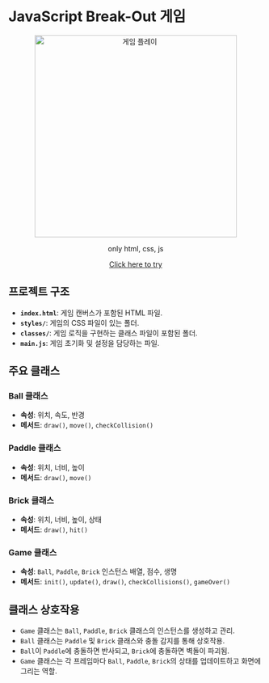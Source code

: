 # JavaScript Break-Out 게임

<div align="center">
  
<img width="400" alt="게임 플레이" src="https://github.com/doongeon/javascript-break-out/assets/87890694/5fbbbf5f-6135-4d3f-9324-fff3bf0faacf" />
  
only html, css, js

[Click here to try](https://doongeon.github.io/javascript-game-break-out/)

</div>

## 프로젝트 구조
- **`index.html`**: 게임 캔버스가 포함된 HTML 파일.
- **`styles/`**: 게임의 CSS 파일이 있는 폴더.
- **`classes/`**: 게임 로직을 구현하는 클래스 파일이 포함된 폴더.
- **`main.js`**: 게임 초기화 및 설정을 담당하는 파일.

## 주요 클래스

### Ball 클래스
- **속성**: 위치, 속도, 반경
- **메서드**: `draw()`, `move()`, `checkCollision()`

### Paddle 클래스
- **속성**: 위치, 너비, 높이
- **메서드**: `draw()`, `move()`

### Brick 클래스
- **속성**: 위치, 너비, 높이, 상태
- **메서드**: `draw()`, `hit()`

### Game 클래스
- **속성**: `Ball`, `Paddle`, `Brick` 인스턴스 배열, 점수, 생명
- **메서드**: `init()`, `update()`, `draw()`, `checkCollisions()`, `gameOver()`

## 클래스 상호작용
- `Game` 클래스는 `Ball`, `Paddle`, `Brick` 클래스의 인스턴스를 생성하고 관리.
- `Ball` 클래스는 `Paddle` 및 `Brick` 클래스와 충돌 감지를 통해 상호작용.
- `Ball`이 `Paddle`에 충돌하면 반사되고, `Brick`에 충돌하면 벽돌이 파괴됨.
- `Game` 클래스는 각 프레임마다 `Ball`, `Paddle`, `Brick`의 상태를 업데이트하고 화면에 그리는 역할.
